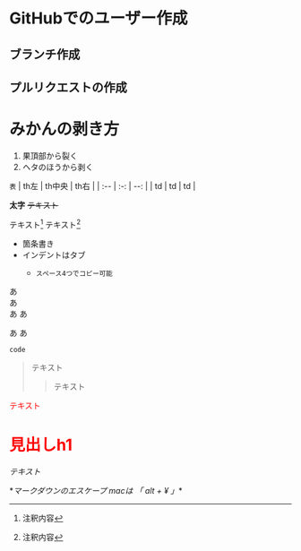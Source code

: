 #  GitHubでのユーザー作成
## ブランチ作成
## プルリクエストの作成

#     みかんの剥き方
1. 果頂部から裂く
2. ヘタのほうから剥く

`表`
| th左 | th中央 | th右 |
| :-- | :-: | --: |
| td | td | td |

**太字**
~~テキスト~~

テキスト[^1]
テキスト[^2]
[^1]: 注釈内容
[^2]: 注釈内容
- 箇条書き
- インデントはタブ
    -     スペース4つでコピー可能
あ<br>あ<br>あ  あ

あ  あ
```java:title
code
```
> テキスト
>> テキスト

<font color="Red">テキスト</font>

# <font color="Red">見出しh1</font>

*テキスト*

\**マークダウンのエスケープ macは 「 alt + ¥ 」**
